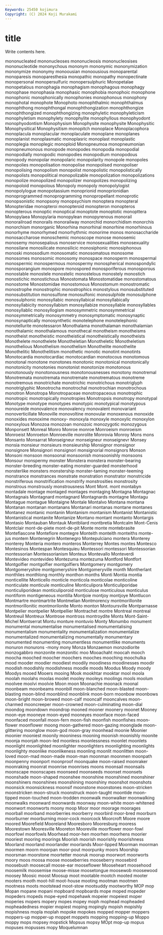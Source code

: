```yaml
---
Keywords: 25450 kojimura
Copyright: (C) 2024 Koji Murakami
---
```


# title

Write contents here.



mononucleated
mononucleoses mononucleosis mononucleosises mononucleotide mononychous mononym mononymic mononymization mononymize mononymy
monoousian monoousious monoparental monoparesis monoparesthesia monopathic monopathy monopectinate monopersonal monopersulfuric
monopersulphuric Monopetalae monopetalous monophagia monophagism monophagous monophagy monophase monophasia monophasic
monophobia monophoic monophone monophonic monophonically monophonies monophonous monophony monophotal monophote
Monophoto monophthalmic monophthalmus monophthong monophthongal monophthongization monophthongize monophthongized monophthongizing monophyletic
monophyleticism monophyletism monophylety monophylite monophyllous monophyodont monophyodontism Monophysism Monophysite monophysite
Monophysitic Monophysitical Monophysitism monopitch monoplace Monoplacophora monoplacula monoplacular monoplaculate monoplane
monoplanes monoplanist monoplasmatic monoplasric monoplast monoplastic monoplegia monoplegic monoploid Monopneumoa
monopneumonian monopneumonous monopode monopodes monopodia monopodial monopodially monopodic monopodies monopodium
monopodous monopody monopolar monopolaric monopolarity monopole monopoles monopolies monopolisation monopolise
monopolised monopoliser monopolising monopolism monopolist monopolistic monopolistically monopolists monopolitical monopolizable
monopolization monopolizations monopolize monopolized monopolizer monopolizes monopolizing monopoloid monopolous Monopoly
monopoly monopolylogist monopolylogue monopotassium monoprionid monoprionidian monoprogrammed monoprogramming monopropellant monoprotic
monopsonistic monopsony monopsychism monoptera monopteral Monopteridae monopteroi monopteroid monopteron monopteros
monopterous monoptic monoptical monoptote monoptotic monopttera Monopylaea Monopylaria monopylean monopyrenous
monorail monorailroad monorails monorailway monorchid monorchidism monorchis monorchism monorganic Monorhina
monorhinal monorhine monorhinous monorhyme monorhymed monorhythmic monorime monos monosaccharide monosaccharose
monoschemic monoscope monose monosemic monosemy monosepalous monoservice monosexualities monosexuality monosilane
monosilicate monosilicic monosiphonic monosiphonous monoski monosodium monosomatic monosomatous monosome monosomes
monosomic monosomy monospace monosperm monospermal monospermic monospermous monospermy monospherical monospondylic
monosporangium monospore monospored monosporiferous monosporous monostable monostele monostelic monostelous monostely
monostich monostichic monostichous Monostomata Monostomatidae monostomatous monostome Monostomidae monostomous Monostomum
monostromatic monostrophe monostrophic monostrophics monostylous monosubstituted monosubstitution monosulfone monosulfonic monosulphide
monosulphone monosulphonic monosyllabic monosyllabical monosyllabically monosyllabicity monosyllabism monosyllabize monosyllable monosyllables
monosyllablic monosyllogism monosymmetric monosymmetrical monosymmetrically monosymmetry monosymptomatic monosynaptic monosynaptically monosynthetic
monotelephone monotelephonic monotellurite monotessaron Monothalama monothalaman monothalamian monothalamic monothalamous monothecal
monotheism monotheisms monotheist monotheistic monotheistical monotheistically monotheists Monothelete monothelete Monotheletian
Monotheletic Monotheletism monothelious Monothelism monothelism Monothelite monothelite Monothelitic Monothelitism monothetic
monotic monotint monotints Monotocardia monotocardiac monotocardian monotocous monotomous monotonal monotone
monotones monotonic monotonical monotonically monotonicity monotonies monotonist monotonize monotonous monotonously
monotonousness monotonousnesses monotony monotremal Monotremata monotremata monotremate monotrematous monotreme monotremous
monotrichate monotrichic monotrichous monotriglyph monotriglyphic Monotrocha monotrochal monotrochian monotrochous monotron
Monotropa Monotropaceae monotropaceous monotrophic monotropic monotropically monotropies Monotropsis monotropy monotypal
Monotype monotype monotypes monotypic monotypical monotypous monoureide monovalence monovalency monovalent
monovariant monoverticillate Monoville monovoltine monovular monoxenous monoxide monoxides monoxime monoxy-
monoxyla monoxyle monoxylic monoxylon monoxylous Monozoa monozoan monozoic monozygotic monozygous
Monponsett Monreal Monro Monroe monroe Monroeism monroeism Monroeist Monroeton Monroeville
monrolite Monrovia Monroy Mons mons Monsanto Monsarrat Monseigneur monseigneur monseignevr
Monsey monsia monsieur monsieurs monsieurship Monsignor monsignor monsignore Monsignori monsignori
monsignorial monsignors Monson Monsoni monsoon monsoonal monsoonish monsoonishly monsoons Monsour
monspermy monster Monstera monstera monster-bearing monster-breeding monster-eating monster-guarded monsterhood monsterlike
monsters monstership monster-taming monster-teeming monstrance monstrances monstrate monstration monstrator monstricide
monstriferous monstrification monstrify monstrosities monstrosity monstrous monstrously monstrousness Mont Mont.
mont montabyn montadale montage montaged montages montaging Montagna Montagnac Montagnais
Montagnard montagnard Montagnards montagne Montagu Montague montague Montaigne Montale Montalvo
Montana montana Montanan montanan montanans Montanari montanas montane montanes Montanez
montanic montanin Montanism montanism Montanist Montanistic Montanistical montanite Montanize Montano
montant montanto Montargis Montasio Montauban Montauk Montbliard montbretia Montcalm Mont-Cenis
Montclair mont-de-piete mont-de-pit Monte monte montebrasite Montefiascone Montefiore montegre Monteith
monteith monteiths monte-jus montem Montenegrin Montenegro Montepulciano montera Monterey monterey
Monteria montero monteros Monterrey Montes montes Montesco Montesinos Montespan Montesquieu
Montessori montessori Montessorian montessorian Montessorianism Monteux Montevallo Monteverdi Montevideo montevideo
Montezuma montezuma Montford Montfort Montgolfier montgolfier montgolfiers Montgomery montgomery Montgomeryshire
montgomeryshire Montgomeryville month Montherlant monthlies monthlong monthly monthon months Monti
Montia montia monticellite Monticello monticle monticola monticolae monticoline monticulate monticule
monticuline Monticulipora Monticuliporidae monticuliporidean monticuliporoid monticulose monticulous monticulus montiform montigeneous
montilla Montjoie montjoy montjoye Montlucon Montmartre montmartrite Montmelian Montmorency montmorillonite
montmorillonitic montmorilonite Monto monton Montoursville Montparnasse Montpelier montpelier Montpellier Montrachet
montre Montreal montreal Montreuil Montreux Montrose montross montroydite Monts Mont-Saint-Michel
Montserrat Montu monture montuvio Monty Monumbo monument monumental monumentalise monumentalised
monumentalising monumentalism monumentality monumentalization monumentalize monumentalized monumentalizing monumentally monumentary monumented
monumenting monumentless monumentlike monuments monuron monurons -mony mony Monza Monzaemon
monzodiorite monzogabbro monzonite monzonitic moo Mooachaht moocah mooch moocha mooched
moocher moochers mooches mooching moochulka mood mooder moodier moodiest moodily
moodiness moodinesses moodir moodish moodishly moodishness moodle moods Moodus Moody
moody Moodys mooed Mooers mooing Mook mookhtar mooktar mool moola
moolah moolahs moolas moolet mooley mooleys moolings mools moolum moolvee
moolvi moolvie Moon moon Moonachie moonack moonal moonbeam moonbeams moonbill
moon-blanched moon-blasted moon-blasting moon-blind moonblind moonblink moon-born moonbow moonbows moon-bright
moon-browed moon-calf mooncalf mooncalves moon-charmed mooncreeper moon-crowned moon-culminating moon-dial moondog
moondown moondrop mooned mooner moonery moonet Mooney moon-eye mooneye moon-eyed
mooneyes moonface moon-faced moonfaced moonfall moon-fern moon-fish moonfish moonfishes moon-flower
moonflower moong moon-gathered moon-gazing moonglade moon-glittering moonglow moon-god moon-gray moonhead
moonie Moonier moonier mooniest moonily mooniness mooning moonish moonishly moonite
moonja moonjah moon-led moonless moonlessness moonlet moonlets moonlight moonlighted moonlighter
moonlighters moonlighting moonlights moonlighty moonlike moonlikeness moonling moonlit moonlitten moon-loved
moon-mad moon-made moon-man moonman moonmen moonpath moonpenny moonport moonproof moonquake
moon-raised moonraker moonraking moonrat moonrise moonrises moons moonsail moonsails moonscape
moonscapes moonseed moonseeds moonset moonsets moonshade moon-shaped moonshee moonshine moonshined
moonshiner moonshiners moonshines moonshining moonshiny moonshot moonshots moonsick moonsickness moonsif
moonstone moonstones moon-stricken moonstricken moon-struck moonstruck moon-taught moontide moon-tipped moon-touched
moon-trodden moonwalk moonwalker moonwalking moonwalks moonward moonwards moonway moon-white moon-whitened
moonwort moonworts moony moop Moor moor moorage moorages moorball moorband
moorberries moorberry moorbird moor-bred moorburn moorburner moorburning moor-cock moorcock Moorcroft
Moore moore moored Moorefield Mooreland Mooresboro Mooresburg mooress Moorestown Mooresville
Mooreton Mooreville moorflower moor-fowl moorfowl moorfowls Moorhead moor-hen moorhen moorhens
moorier mooriest mooring moorings Moorish moorish moorishly moorishness Moorland moorland
moorlander moorlands Moor-lipped Moorman moorman moormen moorn moorpan moor-pout moorpunky
moors Moorship moorsman moorstone moortetter mooruk moorup moorwort moorworts moory
moos moosa moose mooseberries mooseberry moosebird moosebush moosecall moose-ear mooseflower
Mooseheart moosehood moosemilk moosemise moose-misse moosetongue moosewob moosewood moosey Moosic
moost Moosup moot mootable mootch mooted mooter mooters mooth moot-hill
moot-house mooting mootman mootmen mootness moots mootstead moot-stow mootsuddy mootworthy
MOP mop Mopan mopane mopani mopboard mopboards mope moped mopeder
mopeders mopeds mope-eyed mopehawk mopeier mopeiest moper moperies mopers mopery
mopes mopey moph mophead mopheaded mopheadedness mopier mopiest moping mopingly
mopish mopishly mopishness mopla moplah mopoke mopokes mopped mopper moppers
moppers-up mopper-up moppet moppets mopping mopping-up Moppo moppy mops mopsey
mopstick Mopsus mopsy MOpt mop-up mopus mopuses mopusses mopy Moquelumnan
